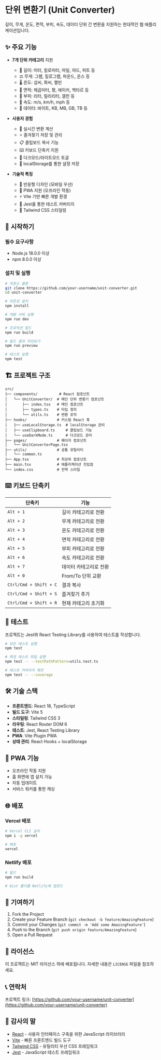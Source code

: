 # 단위 변환기 (Unit Converter)

길이, 무게, 온도, 면적, 부피, 속도, 데이터 단위 간 변환을 지원하는 현대적인 웹 애플리케이션입니다.

## ✨ 주요 기능

- **7개 단위 카테고리** 지원

  - 📏 길이: 미터, 킬로미터, 마일, 야드, 피트 등
  - ⚖️ 무게: 그램, 킬로그램, 파운드, 온스 등
  - 🌡️ 온도: 섭씨, 화씨, 켈빈
  - 📐 면적: 제곱미터, 평, 에이커, 헥타르 등
  - 🥤 부피: 리터, 밀리리터, 갤런 등
  - 🚗 속도: m/s, km/h, mph 등
  - 💾 데이터: 바이트, KB, MB, GB, TB 등

- **사용자 경험**

  - 🔄 실시간 변환 계산
  - ⭐ 즐겨찾기 저장 및 관리
  - 📋 클립보드 복사 기능
  - ⌨️ 키보드 단축키 지원
  - 🌙 다크모드/라이트모드 토글
  - 💾 localStorage를 통한 설정 저장

- **기술적 특징**
  - 📱 반응형 디자인 (모바일 우선)
  - 🔌 PWA 지원 (오프라인 작동)
  - ⚡ Vite 기반 빠른 개발 환경
  - 🧪 Jest를 통한 테스트 커버리지
  - 🎨 Tailwind CSS 스타일링

## 🚀 시작하기

### 필수 요구사항

- Node.js 18.0.0 이상
- npm 8.0.0 이상

### 설치 및 실행

```bash
# 저장소 클론
git clone https://github.com/your-username/unit-converter.git
cd unit-converter

# 의존성 설치
npm install

# 개발 서버 실행
npm run dev

# 프로덕션 빌드
npm run build

# 빌드 결과 미리보기
npm run preview

# 테스트 실행
npm test
```

## 🏗️ 프로젝트 구조

```
src/
├── components/          # React 컴포넌트
│   └── UnitConverter/  # 메인 단위 변환기 컴포넌트
│       ├── index.tsx   # 메인 컴포넌트
│       ├── types.ts    # 타입 정의
│       └── utils.ts    # 변환 로직
├── hooks/              # 커스텀 React 훅
│   ├── useLocalStorage.ts  # localStorage 관리
│   ├── useClipboard.ts     # 클립보드 기능
│   └── useDarkMode.ts      # 다크모드 관리
├── pages/              # 페이지 컴포넌트
│   └── UnitConverterPage.tsx
├── utils/              # 공통 유틸리티
│   └── common.ts
├── App.tsx             # 최상위 컴포넌트
├── main.tsx            # 애플리케이션 진입점
└── index.css           # 전역 스타일
```

## ⌨️ 키보드 단축키

| 단축키                 | 기능                   |
| ---------------------- | ---------------------- |
| `Alt + 1`              | 길이 카테고리로 전환   |
| `Alt + 2`              | 무게 카테고리로 전환   |
| `Alt + 3`              | 온도 카테고리로 전환   |
| `Alt + 4`              | 면적 카테고리로 전환   |
| `Alt + 5`              | 부피 카테고리로 전환   |
| `Alt + 6`              | 속도 카테고리로 전환   |
| `Alt + 7`              | 데이터 카테고리로 전환 |
| `Alt + 0`              | From/To 단위 교환      |
| `Ctrl/Cmd + Shift + C` | 결과 복사              |
| `Ctrl/Cmd + Shift + S` | 즐겨찾기 추가          |
| `Ctrl/Cmd + Shift + R` | 현재 카테고리 초기화   |

## 🧪 테스트

프로젝트는 Jest와 React Testing Library를 사용하여 테스트를 작성합니다.

```bash
# 모든 테스트 실행
npm test

# 특정 테스트 파일 실행
npm test -- --testPathPattern=utils.test.ts

# 테스트 커버리지 확인
npm test -- --coverage
```

## 🛠️ 기술 스택

- **프론트엔드**: React 18, TypeScript
- **빌드 도구**: Vite 5
- **스타일링**: Tailwind CSS 3
- **라우팅**: React Router DOM 6
- **테스트**: Jest, React Testing Library
- **PWA**: Vite Plugin PWA
- **상태 관리**: React Hooks + localStorage

## 📱 PWA 기능

- 오프라인 작동 지원
- 홈 화면에 앱 설치 가능
- 자동 업데이트
- 서비스 워커를 통한 캐싱

## 🌐 배포

### Vercel 배포

```bash
# Vercel CLI 설치
npm i -g vercel

# 배포
vercel
```

### Netlify 배포

```bash
# 빌드
npm run build

# dist 폴더를 Netlify에 업로드
```

## 🤝 기여하기

1. Fork the Project
2. Create your Feature Branch (`git checkout -b feature/AmazingFeature`)
3. Commit your Changes (`git commit -m 'Add some AmazingFeature'`)
4. Push to the Branch (`git push origin feature/AmazingFeature`)
5. Open a Pull Request

## 📄 라이선스

이 프로젝트는 MIT 라이선스 하에 배포됩니다. 자세한 내용은 `LICENSE` 파일을 참조하세요.

## 📞 연락처

프로젝트 링크: [https://github.com/your-username/unit-converter](https://github.com/your-username/unit-converter)

## 🙏 감사의 말

- [React](https://reactjs.org/) - 사용자 인터페이스 구축을 위한 JavaScript 라이브러리
- [Vite](https://vitejs.dev/) - 빠른 프론트엔드 빌드 도구
- [Tailwind CSS](https://tailwindcss.com/) - 유틸리티 우선 CSS 프레임워크
- [Jest](https://jestjs.io/) - JavaScript 테스트 프레임워크
